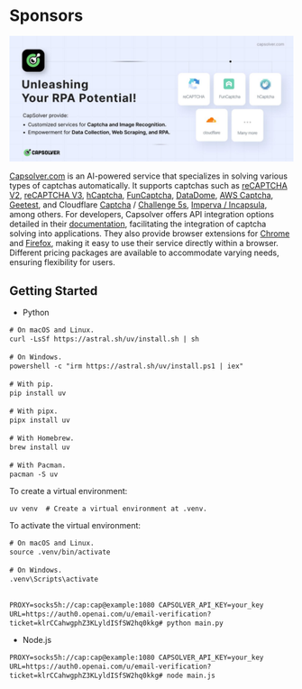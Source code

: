 # Sponsors

[![Capsolver](docs/capsolver.jpeg)](https://dashboard.capsolver.com/passport/register?inviteCode=y7CtB_a-3X6d)

[Capsolver.com](https://www.capsolver.com/?utm_source=github&utm_medium=banner_github&utm_campaign=fcsrv) is an AI-powered service that specializes in solving various types of captchas automatically. It supports captchas such as [reCAPTCHA V2](https://docs.capsolver.com/guide/captcha/ReCaptchaV2.html?utm_source=github&utm_medium=banner_github&utm_campaign=fcsrv), [reCAPTCHA V3](https://docs.capsolver.com/guide/captcha/ReCaptchaV3.html?utm_source=github&utm_medium=banner_github&utm_campaign=fcsrv), [hCaptcha](https://docs.capsolver.com/guide/captcha/HCaptcha.html?utm_source=github&utm_medium=banner_github&utm_campaign=fcsrv), [FunCaptcha](https://docs.capsolver.com/guide/captcha/FunCaptcha.html?utm_source=github&utm_medium=banner_github&utm_campaign=fcsrv), [DataDome](https://docs.capsolver.com/guide/captcha/DataDome.html?utm_source=github&utm_medium=banner_github&utm_campaign=fcsrv), [AWS Captcha](https://docs.capsolver.com/guide/captcha/awsWaf.html?utm_source=github&utm_medium=banner_github&utm_campaign=fcsrv), [Geetest](https://docs.capsolver.com/guide/captcha/Geetest.html?utm_source=github&utm_medium=banner_github&utm_campaign=fcsrv), and Cloudflare [Captcha](https://docs.capsolver.com/guide/antibots/cloudflare_turnstile.html?utm_source=github&utm_medium=banner_github&utm_campaign=fcsrv) / [Challenge 5s](https://docs.capsolver.com/guide/antibots/cloudflare_challenge.html?utm_source=github&utm_medium=banner_github&utm_campaign=fcsrv), [Imperva / Incapsula](https://docs.capsolver.com/guide/antibots/imperva.html?utm_source=github&utm_medium=banner_github&utm_campaign=fcsrv), among others.
For developers, Capsolver offers API integration options detailed in their [documentation](https://docs.capsolver.com/?utm_source=github&utm_medium=banner_github&utm_campaign=fcsrv), facilitating the integration of captcha solving into applications. They also provide browser extensions for [Chrome](https://chromewebstore.google.com/detail/captcha-solver-auto-captc/pgojnojmmhpofjgdmaebadhbocahppod) and [Firefox](https://addons.mozilla.org/es/firefox/addon/capsolver-captcha-solver/), making it easy to use their service directly within a browser. Different pricing packages are available to accommodate varying needs, ensuring flexibility for users.


## Getting Started

- Python

```shell
# On macOS and Linux.
curl -LsSf https://astral.sh/uv/install.sh | sh

# On Windows.
powershell -c "irm https://astral.sh/uv/install.ps1 | iex"

# With pip.
pip install uv

# With pipx.
pipx install uv

# With Homebrew.
brew install uv

# With Pacman.
pacman -S uv

```

To create a virtual environment:

```shell
uv venv  # Create a virtual environment at .venv.

```

To activate the virtual environment:

```shell
# On macOS and Linux.
source .venv/bin/activate

# On Windows.
.venv\Scripts\activate
    
```

```shell
PROXY=socks5h://cap:cap@example:1080 CAPSOLVER_API_KEY=your_key URL=https://auth0.openai.com/u/email-verification?ticket=klrCCahwgphZ3KLyldISfSW2hq0kkg# python main.py
```

- Node.js

```shell
PROXY=socks5h://cap:cap@example:1080 CAPSOLVER_API_KEY=your_key URL=https://auth0.openai.com/u/email-verification?ticket=klrCCahwgphZ3KLyldISfSW2hq0kkg# node main.js
```
